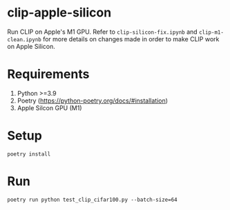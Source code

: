 # clip-apple-silicon
Run CLIP on Apple's M1 GPU. Refer to `clip-silicon-fix.ipynb` and `clip-m1-clean.ipynb` for more details on changes made in order to make CLIP work on Apple Silicon.

# Requirements
1. Python >=3.9
2. Poetry (https://python-poetry.org/docs/#installation)
3. Apple Silcon GPU (M1)
# Setup
```
poetry install
```

# Run
```
poetry run python test_clip_cifar100.py --batch-size=64
```
